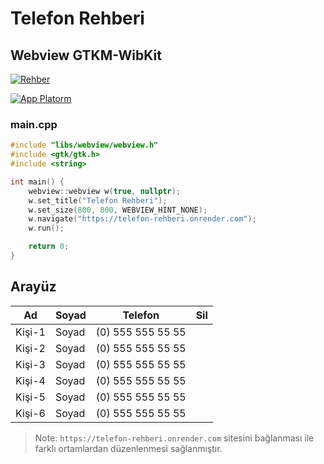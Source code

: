 # Telefon Rehberi
## Webview GTKM-WibKit
[![Rehber](https://img.shields.io/badge/Site-37a779?style=for-the-badge)](https://telefon-rehberi.onrender.com)

[![App Platorm](https://i.hizliresim.com/257ww8m.png)](https://www.digitalocean.com/products/app-platform)

### main.cpp
```c++
#include "libs/webview/webview.h"
#include <gtk/gtk.h>
#include <string>

int main() {
    webview::webview w(true, nullptr);
    w.set_title("Telefon Rehberi");
    w.set_size(800, 800, WEBVIEW_HINT_NONE);
    w.navigate("https://telefon-rehberi.onrender.com");
    w.run();

    return 0;
}
```

## Arayüz

| Ad | Soyad | Telefon | Sil |
| ------ | ------ | ------ | ------ |
| Kişi-1 | Soyad | (0) 555 555 55 55 |
| Kişi-2 | Soyad | (0) 555 555 55 55 |
| Kişi-3 | Soyad | (0) 555 555 55 55 |
| Kişi-4 | Soyad | (0) 555 555 55 55 |
| Kişi-5 | Soyad | (0) 555 555 55 55 |
| Kişi-6 | Soyad | (0) 555 555 55 55 |


> Note: `https://telefon-rehberi.onrender.com` sitesini bağlanması ile farklı ortamlardan düzenlenmesi sağlanmıştır.

